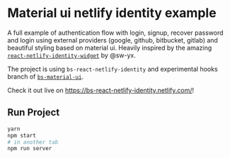 # Material ui netlify identity example

A full example of authentication flow with login, signup, recover password and login using external providers (google, github, bitbucket, gitlab) and beautiful styling based on material ui. Heavily inspired by the amazing [`react-netlify-identity-widget`](https://github.com/sw-yx/react-netlify-identity-widget/) by @sw-yx.

The project is using `bs-react-netlify-identity` and experimental hooks branch of [`bs-material-ui`](https://github.com/jsiebern/bs-material-ui/tree/hooks/).

Check it out live on https://bs-react-netlify-identity.netlify.com/!

## Run Project

```sh
yarn
npm start
# in another tab
npm run server
```
